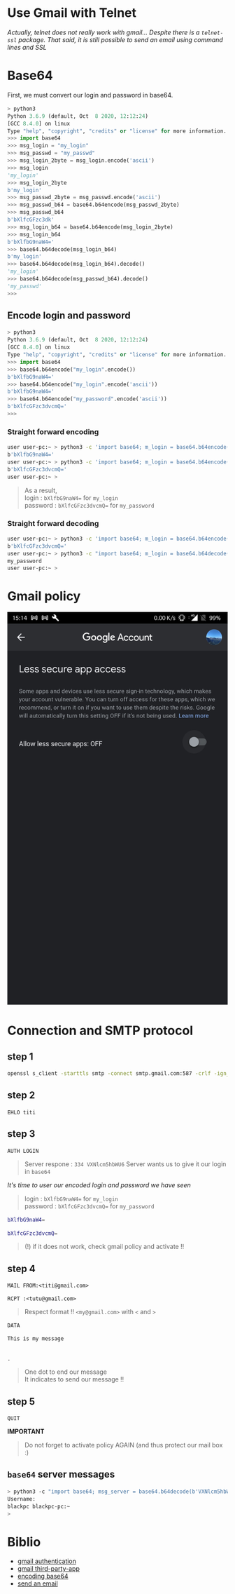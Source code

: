 # Use Gmail with Telnet

_Actually, telnet does not really work with gmail... Despite there is a `telnet-ssl` package._
_That said, it is still possible to send an email using command lines and SSL_

# Base64

First, we must convert our login and password in base64.

```python
> python3
Python 3.6.9 (default, Oct  8 2020, 12:12:24) 
[GCC 8.4.0] on linux
Type "help", "copyright", "credits" or "license" for more information.
>>> import base64
>>> msg_login = "my_login"
>>> msg_passwd = "my_passwd"
>>> msg_login_2byte = msg_login.encode('ascii')
>>> msg_login
'my_login'
>>> msg_login_2byte
b'my_login'
>>> msg_passwd_2byte = msg_passwd.encode('ascii')
>>> msg_passwd_b64 = base64.b64encode(msg_passwd_2byte)
>>> msg_passwd_b64
b'bXlfcGFzc3dk'
>>> msg_login_b64 = base64.b64encode(msg_login_2byte)
>>> msg_login_b64
b'bXlfbG9naW4='
>>> base64.b64decode(msg_login_b64)
b'my_login'
>>> base64.b64decode(msg_login_b64).decode()
'my_login'
>>> base64.b64decode(msg_passwd_b64).decode()
'my_passwd'
>>> 
```

## Encode login and password

```python
> python3
Python 3.6.9 (default, Oct  8 2020, 12:12:24) 
[GCC 8.4.0] on linux
Type "help", "copyright", "credits" or "license" for more information.
>>> import base64
>>> base64.b64encode("my_login".encode())
b'bXlfbG9naW4='
>>> base64.b64encode("my_login".encode('ascii'))
b'bXlfbG9naW4='
>>> base64.b64encode("my_password".encode('ascii'))
b'bXlfcGFzc3dvcmQ='
>>> 
```

### Straight forward encoding

```bash
user user-pc:~ > python3 -c 'import base64; m_login = base64.b64encode("my_login".encode("ascii")); print(m_login)'
b'bXlfbG9naW4='
user user-pc:~ > python3 -c 'import base64; m_login = base64.b64encode("my_password".encode("ascii")); print(m_login)'
b'bXlfcGFzc3dvcmQ='
user user-pc:~ > 
```

> As a result, \
> login : `bXlfbG9naW4=` for `my_login` \
> password : `bXlfcGFzc3dvcmQ=` for `my_password`

### Straight forward decoding

```bash
user user-pc:~ > python3 -c 'import base64; m_login = base64.b64encode("my_password".encode("ascii")); print(m_login)'
b'bXlfcGFzc3dvcmQ='
user user-pc:~ > python3 -c "import base64; m_login = base64.b64decode(b'bXlfcGFzc3dvcmQ=').decode(); print(m_login)"
my_password
user user-pc:~ > 
```

# Gmail policy

![via smartphone](gmail_app_policy.jpg)

# Connection and SMTP protocol

## step 1
```bash
openssl s_client -starttls smtp -connect smtp.gmail.com:587 -crlf -ign_eof
```

## step 2

```
EHLO titi
```

## step 3
```
AUTH LOGIN
```

> Server respone : `334 VXNlcm5hbWU6`
> Server wants us to give it our login in `base64`

_It's time to user our encoded login and password we have seen_

> login : `bXlfbG9naW4=` for `my_login` \
> password : `bXlfcGFzc3dvcmQ=` for `my_password`

```bash
bXlfbG9naW4=
```

```bash
bXlfcGFzc3dvcmQ=
```

> (!) if it does not work, check gmail policy and activate !!

## step 4
```
MAIL FROM:<titi@gmail.com>
```
```
RCPT :<tutu@gmail.com>
```

> Respect format !! `<my@gmail.com>` with `<` and `>`

```
DATA
```

```
This is my message
```

```

.
````

> One dot to end our message \
> It indicates to send our message !!

## step 5

```
QUIT
```

**IMPORTANT**

> Do not forget to activate policy AGAIN (and thus protect our mail box :)

## `base64` server messages

```bash
> python3 -c "import base64; msg_server = base64.b64decode(b'VXNlcm5hbWU6').decode(); print(msg_server)"
Username:
blackpc blackpc-pc:~ 
> 
```






# Biblio

- [gmail authentication](https://support.google.com/accounts/answer/185833)
- [gmail third-party-app](https://support.google.com/mail/answer/7126229?p=WantAuthError&visit_id=637422539883685943-2797466915&rd=2#cantsignin)
- [encoding base64](https://stackabuse.com/encoding-and-decoding-base64-strings-in-python/)
- [send an email](http://furie.be/news/38/15/Tester-le-SMTP-de-Gmail-via-Telnet.html)